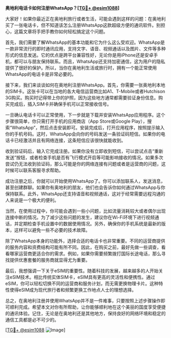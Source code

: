 **奥地利电话卡如何注册WhatsApp？[[TG💪+ @esim1088](https://t.me/s/esim1088)]**

大家好！如果你最近正在奥地利旅行或者生活，可能会遇到这样的问题：在奥地利买了一张电话卡，但不知道该怎么注册WhatsApp这款超级方便的通讯软件。别担心，这篇文章将手把手教你如何轻松搞定这个问题。

首先，我们需要了解WhatsApp的基本功能和它为什么这么受欢迎。WhatsApp是一款非常流行的即时通讯应用，支持文字、语音、视频通话以及图片、文件等多种形式的信息发送。它的优点是跨平台兼容性好，无论你是用iPhone还是安卓手机，都可以与朋友保持联系。而且，WhatsApp还支持加密通信，这为用户的隐私提供了很好的保护。所以，当你在奥地利生活或旅行时，拥有一个能正常使用WhatsApp的电话卡是非常必要的。

接下来，我们来谈谈如何在奥地利注册WhatsApp。首先，你需要一张奥地利本地的SIM卡。这张卡可以在当地的各大电信运营商比如A1、T-Mobile或者Hutchison 3G购买。购买时记得带上你的护照，因为这些地方通常都需要验证身份信息。购买完成后，插入SIM卡并确保手机可以正常接收信号。

一旦确认电话卡可以正常使用，下一步就是下载并安装WhatsApp应用程序。这个步骤很简单，你只需打开手机的应用商店（App Store或Google Play），搜索“WhatsApp”，然后点击安装即可。安装完成后，打开应用程序，按照提示输入你的手机号码。这时，WhatsApp会向你的号码发送一条验证码短信。如果你的电话卡已经激活并且有网络连接，这条短信应该很快就能收到。

收到验证码后，输入它完成注册。如果你没有立即收到短信，可以尝试点击“重新发送”按钮，或者检查手机是否有飞行模式开启等可能影响接收的情况。如果多次尝试仍无法收到验证码，那么可能是你的网络连接有问题或者是运营商的问题，这时候可以联系客服寻求帮助。

成功注册之后，你就可以开始使用WhatsApp了。你可以添加联系人，发送消息，甚至创建群聊。如果你有奥地利的朋友，他们也会告诉你如何通过WhatsApp与你保持联系。此外，WhatsApp还支持语音和视频通话，这对于经常需要远程沟通的人来说是一个极大的便利。

当然，在使用过程中，你可能会遇到一些小问题，比如流量消耗较大或者偶尔出现连接中断的情况。为了减少这些问题的发生，建议你在Wi-Fi环境下进行视频通话，并定期检查手机设置中的数据使用情况。另外，确保你的手机系统是最新的版本，这样可以避免一些不必要的技术故障。

除了WhatsApp本身的功能外，选择合适的电话卡也非常重要。不同的运营商提供的服务内容和资费结构可能有所不同。因此，在购买之前，最好先做一些调查，看看哪家运营商更适合你的需求。例如，如果你需要频繁拨打国际长途电话，那么寻找提供优惠套餐的服务商就显得尤为重要。

最后，我想强调一下关于eSIM的重要性。随着科技的发展，越来越多的人开始关注eSIM技术。相比传统实体SIM卡，eSIM具有更高的灵活性和便携性。通过eSIM，你可以轻松切换不同的运营商和服务计划，而无需更换物理卡片。这种特性使得eSIM成为现代旅行者和频繁更换工作地点人士的理想选择。

总之，在奥地利注册并使用WhatsApp并不是一件难事，只要按照上述步骤操作即可顺利完成。希望本文对你有所帮助，让你能够顺利地在这个美丽的国度享受便捷的通讯体验。记住，无论是在奥地利还是其他地方，保持良好的网络环境和稳定的通信工具都是必不可少的。

[[TG💪+ @esim1088](https://t.me/s/esim1088) ![Image](https://i.postimg.cc/4NQfJmqS/Snipaste-2025-05-13-00-14-12.png)]